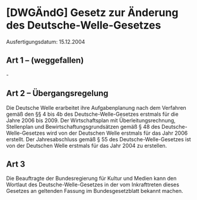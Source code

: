# [DWGÄndG] Gesetz zur Änderung des Deutsche-Welle-Gesetzes

Ausfertigungsdatum: 15.12.2004

 

## Art 1 – (weggefallen)

\-


## Art 2 – Übergangsregelung

Die Deutsche Welle erarbeitet ihre Aufgabenplanung nach dem Verfahren gemäß den §§ 4 bis 4b des Deutsche-Welle-Gesetzes erstmals für die Jahre 2006 bis 2009. Der Wirtschaftsplan mit Überleitungsrechnung, Stellenplan und Bewirtschaftungsgrundsätzen gemäß § 48 des Deutsche-Welle-Gesetzes wird von der Deutschen Welle erstmals für das Jahr 2006 erstellt. Der Jahresabschluss gemäß § 55 des Deutsche-Welle-Gesetzes ist von der Deutschen Welle erstmals für das Jahr 2004 zu erstellen.


## Art 3

Die Beauftragte der Bundesregierung für Kultur und Medien kann den Wortlaut des Deutsche-Welle-Gesetzes in der vom Inkrafttreten dieses Gesetzes an geltenden Fassung im Bundesgesetzblatt bekannt machen.
